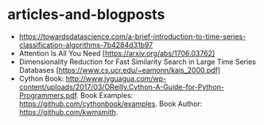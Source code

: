 # articles-and-blogposts

- https://towardsdatascience.com/a-brief-introduction-to-time-series-classification-algorithms-7b4284d31b97
- Attention Is All You Need [https://arxiv.org/abs/1706.03762]
- Dimensionality Reduction for Fast Similarity Search in Large Time Series Databases [https://www.cs.ucr.edu/~eamonn/kais_2000.pdf]
- Cython Book: http://www.jyguagua.com/wp-content/uploads/2017/03/OReilly.Cython-A-Guide-for-Python-Programmers.pdf. Book Examples: https://github.com/cythonbook/examples. Book Author: https://github.com/kwmsmith.
